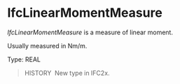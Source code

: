 # IfcLinearMomentMeasure

_IfcLinearMomentMeasure_ is a measure of linear moment.

Usually measured in Nm/m.

Type: REAL

> HISTORY&nbsp; New type in IFC2x.
